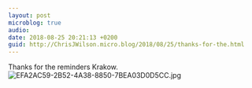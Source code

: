 ```yaml
---
layout: post
microblog: true
audio: 
date: 2018-08-25 20:21:13 +0200
guid: http://ChrisJWilson.micro.blog/2018/08/25/thanks-for-the.html
---
```

Thanks for the reminders Krakow. 
![EFA2AC59-2B52-4A38-8850-7BEA03D0D5CC.jpg](http://chrisjwilson.me/uploads/2018/9a10c2a434.jpg)
